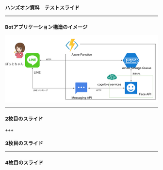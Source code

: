 ### ハンズオン資料　テストスライド

---

### Botアプリケーション構造のイメージ

![image](./Pitch/image/app-configuration.png)

---


### 2枚目のスライド

+++


### 3枚目のスライド

---


### 4枚目のスライド

```?code=QueueTriggerJS1/index.js

```